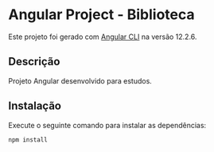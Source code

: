# Angular Project - Biblioteca

Este projeto foi gerado com [Angular CLI](https://github.com/angular/angular-cli) na versão 12.2.6.

## Descrição

Projeto Angular desenvolvido para estudos.

## Instalação

Execute o seguinte comando para instalar as dependências:

```bash
npm install
